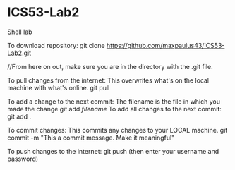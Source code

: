 # ICS53-Lab2
Shell lab

To download repository:
git clone https://github.com/maxpaulus43/ICS53-Lab2.git

//From here on out, make sure you are in the directory with the .git file.

To pull changes from the internet:
This overwrites what's on the local machine with what's online.
git pull

To add a change to the next commit:
The filename is the file in which you made the change
git add *filename*
To add all changes to the next commit:
git add .

To commit changes:
This commits any changes to your LOCAL machine.
git commit -m "This a commit message. Make it meaningful"

To push changes to the internet:
git push 
(then enter your username and password)